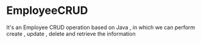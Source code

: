 # EmployeeCRUD
It's an Employee CRUD operation based on Java , in which we can perform create , update , delete and retrieve the information 
